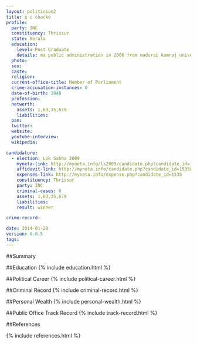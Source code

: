 ```yaml
---
layout: politician2
title: p c chacko
profile: 
  party: INC
  constituency: Thrissur
  state: Kerala
  education: 
    level: Post Graduate
    details: ma public administration in 2006 from madurai kamraj university
  photo: 
  sex: 
  caste: 
  religion: 
  current-office-title: Member of Parliament
  crime-accusation-instances: 0
  date-of-birth: 1948
  profession: 
  networth: 
    assets: 1,63,35,679
    liabilities: 
  pan: 
  twitter: 
  website: 
  youtube-interview: 
  wikipedia: 

candidature: 
  - election: Lok Sabha 2009
    myneta-link: http://myneta.info/ls2009/candidate.php?candidate_id=1535
    affidavit-link: http://myneta.info/candidate.php?candidate_id=1535&scan=original
    expenses-link: http://myneta.info/expense.php?candidate_id=1535
    constituency: Thrissur 
    party: INC
    criminal-cases: 0
    assets: 1,63,35,679
    liabilities: 
    result: winner 

crime-record: 

date: 2014-01-28
version: 0.0.5
tags: 
---
```

##Summary


##Education
{% include education.html %}


##Political Career
{% include political-career.html %}


##Criminal Record
{% include criminal-record.html %}


##Personal Wealth
{% include personal-wealth.html %}


##Public Office Track Record
{% include track-record.html %}


##References


{% include references.html %}